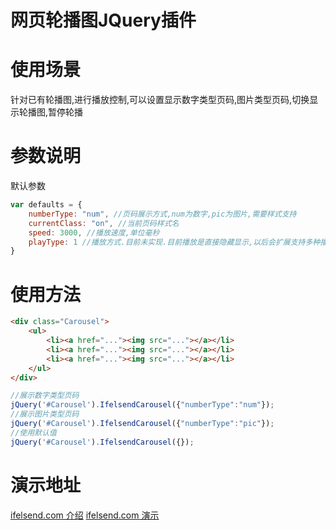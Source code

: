 # 网页轮播图JQuery插件

# 使用场景
针对已有轮播图,进行播放控制,可以设置显示数字类型页码,图片类型页码,切换显示轮播图,暂停轮播

# 参数说明
默认参数

```javascript
var defaults = {
    numberType: "num", //页码展示方式,num为数字,pic为图片,需要样式支持
    currentClass: "on", //当前页码样式名
    speed: 3000, //播放速度,单位毫秒
    playType: 1 //播放方式.目前未实现.目前播放是直接隐藏显示,以后会扩展支持多种播放方式供选择
}
```

# 使用方法
```html
<div class="Carousel">
    <ul>
        <li><a href="..."><img src="..."></a></li>
        <li><a href="..."><img src="..."></a></li>
        <li><a href="..."><img src="..."></a></li>
    </ul>
</div>
```
```javascript
//展示数字类型页码
jQuery('#Carousel').IfelsendCarousel({"numberType":"num"});
//展示图片类型页码
jQuery('#Carousel').IfelsendCarousel({"numberType":"pic"});
//使用默认值
jQuery('#Carousel').IfelsendCarousel({});
```
# 演示地址
[ifelsend.com 介绍](http://ifelsend.com/blog/2017/03/10/jquery%E6%8F%92%E4%BB%B6%E7%BD%91%E9%A1%B5%E8%BD%AE%E6%92%AD%E5%9B%BEifelsendcarousel.html)
[ifelsend.com 演示](http://ifelsend.com/demo/IfelsendCarousel/)
